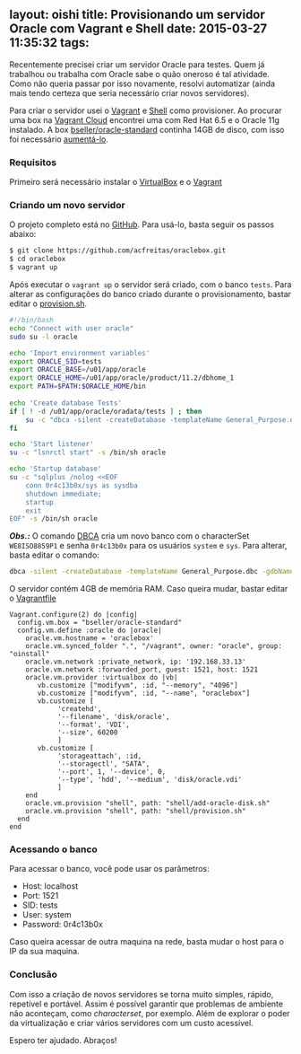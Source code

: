 layout: oishi
title: Provisionando um servidor Oracle com Vagrant e Shell
date: 2015-03-27 11:35:32
tags:
---

Recentemente precisei criar um servidor Oracle para testes. Quem já trabalhou ou trabalha com Oracle sabe o quão oneroso é tal atividade. Como não queria passar por isso novamente, resolvi automatizar (ainda mais tendo certeza que seria necessário criar novos servidores). 

<!-- more -->
Para criar o servidor usei o [Vagrant](https://www.vagrantup.com/) e [Shell](http://docs.vagrantup.com/v2/provisioning/shell.html) como provisioner. Ao procurar uma box na [Vagrant Cloud](https://atlas.hashicorp.com/boxes/search) encontrei uma com Red Hat 6.5 e o Oracle 11g instalado. A box [bseller/oracle-standard](https://vagrantcloud.com/bseller/boxes/oracle-standard) continha 14GB de disco, com isso foi necessário [aumentá-lo](http://acfreitas.com/2015/03/Aumentando-o-disco-com-Vagrant-e-VirtualBox/).

### Requisitos

Primeiro será necessário instalar o [VirtualBox](https://www.virtualbox.org/) e o [Vagrant](https://www.vagrantup.com/)

### Criando um novo servidor 

O projeto completo está no [GitHub](https://github.com/acfreitas/oraclebox). Para usá-lo, basta seguir os passos abaixo: 

````bash
$ git clone https://github.com/acfreitas/oraclebox.git
$ cd oraclebox
$ vagrant up
````

Após executar o ``vagrant up`` o servidor será criado, com o banco ``tests``. Para alterar as configurações do banco criado durante o provisionamento, bastar editar o [provision.sh](https://github.com/acfreitas/oraclebox/blob/master/shell/provision.sh). 

````bash
#!/bin/bash
echo "Connect with user oracle"
sudo su -l oracle

echo 'Import environment variables'
export ORACLE_SID=tests
export ORACLE_BASE=/u01/app/oracle 
export ORACLE_HOME=/u01/app/oracle/product/11.2/dbhome_1 
export PATH=$PATH:$ORACLE_HOME/bin 
  
echo 'Create database Tests'
if [ ! -d /u01/app/oracle/oradata/tests ] ; then
    su -c "dbca -silent -createDatabase -templateName General_Purpose.dbc -gdbName tests -sysPassword 0r4c13b0x -systemPassword 0r4c13b0x -scriptDest /u01/app/oracle/oradata/tests -characterSet WE8ISO8859P1" -s /bin/sh oracle
fi

echo 'Start listener'
su -c "lsnrctl start" -s /bin/sh oracle

echo 'Startup database'
su -c "sqlplus /nolog <<EOF
    conn 0r4c13b0x/sys as sysdba
    shutdown immediate;
    startup
    exit
EOF" -s /bin/sh oracle
````
___Obs.:___ O comando [DBCA](http://docs.oracle.com/cd/B28359_01/server.111/b28310/create002.htm) cria um novo banco com o characterSet ``WE8ISO8859P1`` e senha ``0r4c13b0x`` para os usuários ``system`` e ``sys``. Para alterar, basta editar o comando:

````bash
dbca -silent -createDatabase -templateName General_Purpose.dbc -gdbName tests -sysPassword 0r4c13b0x -systemPassword 0r4c13b0x -scriptDest /u01/app/oracle/oradata/tests -characterSet WE8ISO8859P1
````

O servidor contém 4GB de memória RAM. Caso queira mudar, bastar editar o [Vagrantfile](https://github.com/acfreitas/oraclebox/blob/master/Vagrantfile)

````
Vagrant.configure(2) do |config|
  config.vm.box = "bseller/oracle-standard"
  config.vm.define :oracle do |oracle| 
    oracle.vm.hostname = 'oraclebox'
    oracle.vm.synced_folder ".", "/vagrant", owner: "oracle", group: "oinstall" 
    oracle.vm.network :private_network, ip: '192.168.33.13'
    oracle.vm.network :forwarded_port, guest: 1521, host: 1521
    oracle.vm.provider :virtualbox do |vb|
       vb.customize ["modifyvm", :id, "--memory", "4096"]
       vb.customize ["modifyvm", :id, "--name", "oraclebox"]
       vb.customize [
            'createhd', 
            '--filename', 'disk/oracle', 
            '--format', 'VDI', 
            '--size', 60200
            ] 
       vb.customize [
            'storageattach', :id, 
            '--storagectl', "SATA", 
            '--port', 1, '--device', 0, 
            '--type', 'hdd', '--medium', 'disk/oracle.vdi'
            ]
    end
    oracle.vm.provision "shell", path: "shell/add-oracle-disk.sh"
    oracle.vm.provision "shell", path: "shell/provision.sh"
  end
end
````

### Acessando o banco

Para acessar o banco, você pode usar os parâmetros:
* Host: localhost
* Port: 1521
* SID: tests
* User: system
* Password: 0r4c13b0x

Caso queira acessar de outra maquina na rede, basta mudar o host para o IP da sua maquina. 

### Conclusão 

Com isso a criação de novos servidores se torna muito simples, rápido, repetível e portável. Assim é possível garantir que problemas de ambiente não aconteçam, como *characterset*, por exemplo. Além de explorar o poder da virtualização e criar vários servidores com um custo acessível. 
 
Espero ter ajudado. Abraços!